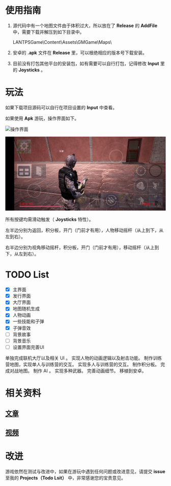 # 使用指南

1. 源代码中有一个地图文件由于体积过大，所以放在了 **Release** 的 **AddFile** 中，需要下载并解压到如下目录中。

    LANTPSGame\Content\Assets\GMGame\Maps\

2. 安卓的 **.apk** 文件在 **Release** 里，可以根绝相应的版本号下载安装。

3. 目前没有打包其他平台的安装包，如有需要可以自行打包，记得修改 **Input** 里的 **Joysticks** 。

# 玩法

如果下载项目源码可以自行在项目设置的 **Input** 中查看。

如果使用 **Apk** 游玩，操作界面如下。

<img src="https://zong4.github.io/img/LANTPSGame/ControlUI1.jpg" width="700px" title="操作界面">

![操作界面](/MDSource/ControlUI1.jpg)

所有按键均需滑动触发（ **Joysticks** 特性）。

左半边分别为返回，积分板，开门（门前才有用），人物移动摇杆（从上到下，从左到右）。

右半边分别为视角移动摇杆，积分板，开门（门前才有用），移动摇杆（从上到下，从左到右）。

# TODO List

- [x] 主界面
- [x] 发行界面
- [x] 大厅界面
- [x] 地图随机生成
- [x] 人物动画
- [x] 一些技能和子弹
- [x] 子弹音效
- [ ] 背景故事
- [ ] 背景音乐
- [ ] 设置界面完善UI

单独完成联机大厅以及相关 UI 。
实现人物的动画逻辑以及射击功能。
制作训练营地图，实现单人与训练营的交互。
实现多人与训练营的交互。
制作积分板。
完成对战地图。
制作 AI 。
实现多种武器。
完善动画细节。
移植到安卓。

# 相关资料

## [文章](https://zong4.github.io/2022/05/22/15SpaceCollider/)

## [视频](https://zong4.github.io/gallery/media/#Space-Collider-Demo)


# 改进

游戏依然在测试与改进中，如果在游玩中遇到任何问题或改进意见，请提交 **issue** 至我的 **Projects（Todo Lsit）** 中，非常感谢您的宝贵意见。

